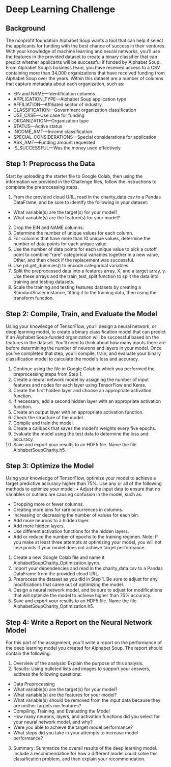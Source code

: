 # Deep Learning Challenge #
## Background ##
The nonprofit foundation Alphabet Soup wants a tool that can help it select the applicants for funding with the best chance of success in their ventures. With your knowledge of machine learning and neural networks, you’ll use the features in the provided dataset to create a binary classifier that can predict whether applicants will be successful if funded by Alphabet Soup.
From Alphabet Soup’s business team, you have received access to a CSV containing more than 34,000 organizations that have received funding from Alphabet Soup over the years. Within this dataset are a number of columns that capture metadata about each organization, such as:
+ EIN and NAME—Identification columns
+ APPLICATION_TYPE—Alphabet Soup application type
+ AFFILIATION—Affiliated sector of industry
+ CLASSIFICATION—Government organization classification
+ USE_CASE—Use case for funding
+ ORGANIZATION—Organization type
+ STATUS—Active status
+ INCOME_AMT—Income classification
+ SPECIAL_CONSIDERATIONS—Special considerations for application
+ ASK_AMT—Funding amount requested
+ IS_SUCCESSFUL—Was the money used effectively
## Step 1: Preprocess the Data ##
Start by uploading the starter file to Google Colab, then using the information we provided in the Challenge files, follow the instructions to complete the preprocessing steps.
1.	From the provided cloud URL, read in the charity_data.csv to a Pandas DataFrame, and be sure to identify the following in your dataset:
+ What variable(s) are the target(s) for your model?
+ What variable(s) are the feature(s) for your model?
2.	Drop the EIN and NAME columns.
3.	Determine the number of unique values for each column.
4.	For columns that have more than 10 unique values, determine the number of data points for each unique value.
5.	Use the number of data points for each unique value to pick a cutoff point to combine "rare" categorical variables together in a new value, Other, and then check if the replacement was successful.
6.	Use pd.get_dummies() to encode categorical variables.
7.	Split the preprocessed data into a features array, X, and a target array, y. Use these arrays and the train_test_split function to split the data into training and testing datasets.
8.	Scale the training and testing features datasets by creating a StandardScaler instance, fitting it to the training data, then using the transform function.

## Step 2: Compile, Train, and Evaluate the Model ##
Using your knowledge of TensorFlow, you’ll design a neural network, or deep learning model, to create a binary classification model that can predict if an Alphabet Soup-funded organization will be successful based on the features in the dataset. You’ll need to think about how many inputs there are before determining the number of neurons and layers in your model. Once you’ve completed that step, you’ll compile, train, and evaluate your binary classification model to calculate the model’s loss and accuracy.
1.	Continue using the file in Google Colab in which you performed the preprocessing steps from Step 1.
2.	Create a neural network model by assigning the number of input features and nodes for each layer using TensorFlow and Keras.
3.	Create the first hidden layer and choose an appropriate activation function.
4.	If necessary, add a second hidden layer with an appropriate activation function.
5.	Create an output layer with an appropriate activation function.
6.	Check the structure of the model.
7.	Compile and train the model.
8.	Create a callback that saves the model's weights every five epochs.
9.	Evaluate the model using the test data to determine the loss and accuracy.
10.	Save and export your results to an HDF5 file. Name the file AlphabetSoupCharity.h5.
## Step 3: Optimize the Model ##
Using your knowledge of TensorFlow, optimize your model to achieve a target predictive accuracy higher than 75%.
Use any or all of the following methods to optimize your model:
•	Adjust the input data to ensure that no variables or outliers are causing confusion in the model, such as:
+ Dropping more or fewer columns.
+ Creating more bins for rare occurrences in columns.
+ Increasing or decreasing the number of values for each bin.
+ Add more neurons to a hidden layer.
+ Add more hidden layers.
+ Use different activation functions for the hidden layers.
 + Add or reduce the number of epochs to the training regimen.
Note: If you make at least three attempts at optimizing your model, you will not lose points if your model does not achieve target performance.
1.	Create a new Google Colab file and name it AlphabetSoupCharity_Optimization.ipynb.
2.	Import your dependencies and read in the charity_data.csv to a Pandas DataFrame from the provided cloud URL.
3.	Preprocess the dataset as you did in Step 1. Be sure to adjust for any modifications that came out of optimizing the model.
4.	Design a neural network model, and be sure to adjust for modifications that will optimize the model to achieve higher than 75% accuracy.
5.	Save and export your results to an HDF5 file. Name the file AlphabetSoupCharity_Optimization.h5.
## Step 4: Write a Report on the Neural Network Model ##
For this part of the assignment, you’ll write a report on the performance of the deep learning model you created for Alphabet Soup.
The report should contain the following:
1.	Overview of the analysis: Explain the purpose of this analysis.
2.	Results: Using bulleted lists and images to support your answers, address the following questions:
+ Data Preprocessing
+ What variable(s) are the target(s) for your model?
+ What variable(s) are the features for your model?
+ What variable(s) should be removed from the input data because they are neither targets nor features?
+ Compiling, Training, and Evaluating the Model
+ How many neurons, layers, and activation functions did you select for your neural network model, and why?
+ Were you able to achieve the target model performance?
+ What steps did you take in your attempts to increase model performance?
3.	Summary: Summarize the overall results of the deep learning model. Include a recommendation for how a different model could solve this classification problem, and then explain your recommendation.

